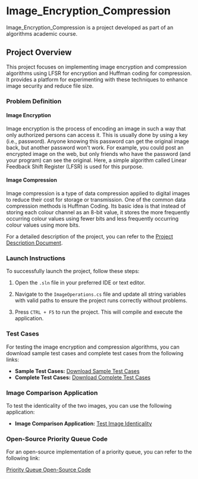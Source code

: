 # Image_Encryption_Compression

Image_Encryption_Compression is a project developed as part of an algorithms academic course.

## Project Overview

This project focuses on implementing image encryption and compression algorithms using LFSR for encryption and Huffman coding for compression. It provides a platform for experimenting with these techniques to enhance image security and reduce file size.

### Problem Definition

#### Image Encryption
Image encryption is the process of encoding an image in such a way that only authorized persons can access it. This is usually done by using a key (i.e., password). Anyone knowing this password can get the original image back, but another password won't work. For example, you could post an encrypted image on the web, but only friends who have the password (and your program) can see the original. Here, a simple algorithm called Linear Feedback Shift Register (LFSR) is used for this purpose.

#### Image Compression
Image compression is a type of data compression applied to digital images to reduce their cost for storage or transmission. One of the common data compression methods is Huffman Coding. Its basic idea is that instead of storing each colour channel as an 8-bit value, it stores the more frequently occurring colour values using fewer bits and less frequently occurring colour values using more bits.

For a detailed description of the project, you can refer to the [Project Description Document](https://cisasuedu.sharepoint.com/:w:/r/sites/ALG24.Term2/Shared%20Documents/General/5%20Project/MATERIALS/%5B1%5D%20Image%20Encryption%20and%20Compression/Image%20encryption%20and%20compression.docx?d=wbce7811032d54c4f855900375f7ed4c4&csf=1&web=1&e=HlR29V).

### Launch Instructions

To successfully launch the project, follow these steps:

1. Open the `.sln` file in your preferred IDE or text editor.

2. Navigate to the `ImageOperations.cs` file and update all string variables with valid paths to ensure the project runs correctly without problems.

3. Press `CTRL + F5` to run the project. This will compile and execute the application.

### Test Cases

For testing the image encryption and compression algorithms, you can download sample test cases and complete test cases from the following links:

- **Sample Test Cases:** [Download Sample Test Cases](https://cisasuedu.sharepoint.com/sites/ALG24.Term2/Shared%20Documents/Forms/AllItems.aspx?csf=1&web=1&e=X6UUx7&cid=fa20e86d%2D0972%2D405f%2Dbaa4%2De9c0112148b9&FolderCTID=0x01200024312EF0CCE30045A4101C13775FBAF2&id=%2Fsites%2FALG24%2ETerm2%2FShared%20Documents%2FGeneral%2F5%20Project%2FMATERIALS%2F%5B1%5D%20Image%20Encryption%20and%20Compression%2FSample%20Test)
- **Complete Test Cases:** [Download Complete Test Cases](https://cisasuedu.sharepoint.com/sites/ALG24.Term2/Shared%20Documents/Forms/AllItems.aspx?csf=1&web=1&e=mkhNcv&cid=f4f75593%2D8065%2D4d7b%2Dad17%2D19e32c33174d&FolderCTID=0x01200024312EF0CCE30045A4101C13775FBAF2&id=%2Fsites%2FALG24%2ETerm2%2FShared%20Documents%2FGeneral%2F5%20Project%2FMATERIALS%2F%5B1%5D%20Image%20Encryption%20and%20Compression%2FComplete%20Test)

### Image Comparison Application

To test the identicality of the two images, you can use the following application:

- **Image Comparison Application:** [Test Image Identicality](https://cisasuedu-my.sharepoint.com/personal/ahmed_salah_cis_asu_edu_eg/_layouts/15/onedrive.aspx?id=%2Fpersonal%2Fahmed%5Fsalah%5Fcis%5Fasu%5Fedu%5Feg%2FDocuments%2FShared%20Resources%2FALG%2F%5BIMAGE%20COMPARATOR%5D&ga=1)

### Open-Source Priority Queue Code

For an open-source implementation of a priority queue, you can refer to the following link:

[Priority Queue Open-Source Code](https://gist.github.com/paralleltree/31045ab26f69b956052c)
